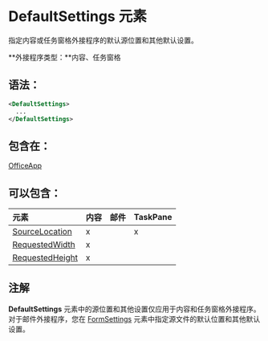 
# DefaultSettings 元素
指定内容或任务窗格外接程序的默认源位置和其他默认设置。

 **外接程序类型：**内容、任务窗格


## 语法：


```XML
<DefaultSettings>
  ...
</DefaultSettings>
```


## 包含在：

[OfficeApp](../../reference/manifest/officeapp.md)


## 可以包含：



|**元素**|**内容**|**邮件**|**TaskPane**|
|:-----|:-----|:-----|:-----|
|[SourceLocation](../../reference/manifest/override.md)|x||x|
|[RequestedWidth](../../reference/manifest/requestedwidth.md)|x|||
|[RequestedHeight](../../reference/manifest/requestedheight.md)|x|||

## 注解

**DefaultSettings** 元素中的源位置和其他设置仅应用于内容和任务窗格外接程序。对于邮件外接程序，您在 [FormSettings](../../reference/manifest/formsettings.md) 元素中指定源文件的默认位置和其他默认设置。


